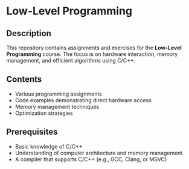 # Low-Level Programming

## Description
This repository contains assignments and exercises for the **Low-Level Programming** course. The focus is on hardware interaction, memory management, and efficient algorithms using C/C++.

## Contents
- Various programming assignments
- Code examples demonstrating direct hardware access
- Memory management techniques
- Optimization strategies

## Prerequisites
- Basic knowledge of C/C++
- Understanding of computer architecture and memory management
- A compiler that supports C/C++ (e.g., GCC, Clang, or MSVC)
